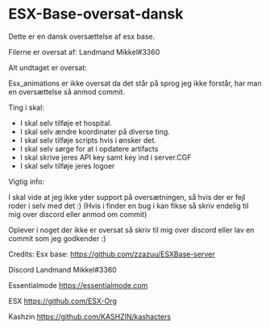 #  ESX-Base-oversat-dansk
 
Dette er en dansk oversættelse af esx base.

Filerne er oversat af: Landmand Mikkel#3360

Alt undtaget er oversat:

Esx_animations er ikke oversat da det står på sprog jeg ikke forstår, har man en oversættelse så anmod commit.

Ting i skal:

- I skal selv tilføje et hospital.
- I skal selv ændre koordinater på diverse ting.
- I skal selv tilføje scripts hvis i ønsker det.
- I skal selv sørge for at i opdatere artifacts
- I skal skrive jeres API key samt key ind i server.CGF
- I skal selv tilføje jeres logoer

Vigtig info:

I skal vide at jeg ikke yder support på oversætningen, så hvis der er fejl roder i selv med det :) (Hvis i finder en bug i kan fikse så skriv endelig til mig over discord eller anmod om commit)

Oplever i noget der ikke er oversat så skriv til mig over discord eller lav en commit som jeg godkender :)

Credits: 
Esx base: https://github.com/zzazuu/ESXBase-server

Discord Landmand Mikkel#3360

Essentialmode https://essentialmode.com

ESX https://github.com/ESX-Org

Kashzin https://github.com/KASHZIN/kashacters
